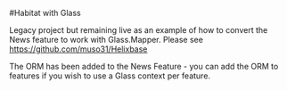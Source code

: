 #Habitat with Glass

Legacy project but remaining live as an example of how to convert the News feature to work with Glass.Mapper. Please see https://github.com/muso31/Helixbase 

The ORM has been added to the News Feature - you can add the ORM to features if you wish to use a Glass context per feature. 
